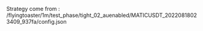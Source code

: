 Strategy come from : /flyingtoaster/1m/test_phase/tight_02_auenabled/MATICUSDT_20220818023409_937fa/config.json